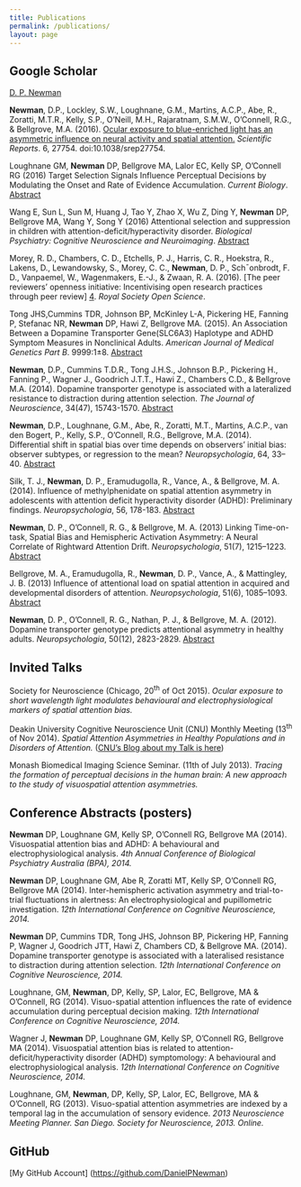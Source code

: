 ```yaml
---
title: Publications
permalink: /publications/
layout: page
---
```


## Google Scholar
[D. P. Newman][1]

**Newman**, D.P., Lockley, S.W., Loughnane, G.M., Martins, A.C.P., Abe, R., Zoratti, M.T.R., Kelly, S.P., O’Neill, M.H., Rajaratnam, S.M.W., O’Connell, R.G., & Bellgrove, M.A. (2016). [Ocular exposure to blue-enriched light has an asymmetric influence on neural activity and spatial attention.][7] *Scientific Reports*. 6, 27754. doi:10.1038/srep27754. 

Loughnane GM, **Newman** DP, Bellgrove MA, Lalor EC, Kelly SP, O’Connell RG (2016) Target Selection Signals Influence Perceptual Decisions by Modulating the Onset and Rate of Evidence Accumulation. *Current Biology*. [Abstract][5] 

Wang E, Sun L, Sun M, Huang J, Tao Y, Zhao X, Wu Z, Ding Y, **Newman** DP, Bellgrove MA, Wang Y, Song Y (2016) Attentional selection and suppression in children with attention-deficit/hyperactivity disorder. *Biological Psychiatry: Cognitive Neuroscience and Neuroimaging*.  [Abstract][6]

Morey, R. D., Chambers, C. D., Etchells, P. J., Harris, C. R., Hoekstra, R., Lakens, D., Lewandowsky, S., Morey, C. C., **Newman**, D. P., Sch¯onbrodt, F. D., Vanpaemel, W., Wagenmakers, E.-J., & Zwaan, R. A. (2016). [The peer reviewers’ openness initiative: Incentivising open research practices through peer review] [4]. *Royal Society Open Science*.

Tong JHS,Cummins TDR, Johnson BP, McKinley L-A, Pickering HE, Fanning P, Stefanac NR, **Newman** DP, Hawi Z, Bellgrove MA. (2015). An Association Between a Dopamine Transporter Gene(SLC6A3) Haplotype and ADHD Symptom Measures in Nonclinical Adults. *American Journal of Medical Genetics Part B*. 9999:1±8. [Abstract](http://onlinelibrary.wiley.com/doi/10.1002/ajmg.b.32283/abstract;jsessionid=C9880ED343E3955B63AB1FBCFE8994E0.f03t01)

**Newman**, D.P., Cummins T.D.R., Tong J.H.S., Johnson B.P., Pickering H., Fanning P., Wagner J., Goodrich J.T.T., Hawi Z., Chambers C.D., & Bellgrove M.A. (2014). Dopamine transporter genotype is associated with a lateralized resistance to distraction during attention selection. *The Journal of Neuroscience*, 34(47), 15743-1570. [Abstract](http://www.jneurosci.org/content/34/47/15743.short)

**Newman**, D.P., Loughnane, G.M., Abe, R., Zoratti, M.T., Martins, A.C.P., van den Bogert, P., Kelly, S.P., O’Connell, R.G., Bellgrove, M.A. (2014). Differential shift in spatial bias over time depends on observers’ initial bias: observer subtypes, or regression to the mean? *Neuropsychologia*, 64, 33–40. [Abstract][2]

Silk, T. J., **Newman**, D. P., Eramudugolla, R., Vance, A., & Bellgrove, M. A. (2014). Influence of methylphenidate on spatial attention asymmetry in adolescents with attention deficit hyperactivity disorder (ADHD): Preliminary findings. *Neuropsychologia*, 56, 178-183. [Abstract](http://www.ncbi.nlm.nih.gov/pubmed/?term=Influence+of+methylphenidate+on+spatial+attention+asymmetry+in+adolescents+with+attention+deficit+hyperactivity+disorder)

**Newman**, D. P., O’Connell, R. G., & Bellgrove, M. A. (2013) Linking Time-on-task, Spatial Bias and Hemispheric Activation Asymmetry: A Neural Correlate of Rightward Attention Drift. *Neuropsychologia*,  51(7), 1215–1223. [Abstract][3]

Bellgrove, M. A., Eramudugolla, R., **Newman**, D. P., Vance, A., & Mattingley, J. B. (2013) Influence of attentional load on spatial attention in acquired and developmental disorders of attention. *Neuropsychologia*, 51(6), 1085–1093. [Abstract](http://www.ncbi.nlm.nih.gov/pubmed/23391561)

**Newman**, D. P., O’Connell, R. G., Nathan, P. J., & Bellgrove, M. A. (2012). Dopamine transporter genotype predicts attentional asymmetry in healthy adults. *Neuropsychologia*, 50(12), 2823-2829. [Abstract](http://www.ncbi.nlm.nih.gov/pubmed/22940645)


## Invited Talks

Society for Neuroscience (Chicago, 20<sup>th</sup> of Oct 2015).  *Ocular exposure to short wavelength light modulates behavioural and electrophysiological markers of spatial attention bias.*

Deakin University Cognitive Neuroscience Unit (CNU) Monthly Meeting (13<sup>th</sup> of Nov 2014). *Spatial Attention Asymmetries in Healthy Populations and in Disorders of Attention.* ([CNU’s Blog about my Talk is here](http://cogexneuro.blogspot.com.au/2014/11/spatial-attention-asymmetries-in.html))

Monash Biomedical Imaging Science Seminar. (11th of July 2013). *Tracing the formation of perceptual decisions in the human brain: A new approach to the study of visuospatial attention asymmetries.*

## Conference Abstracts (posters)

**Newman** DP, Loughnane GM, Kelly SP, O’Connell RG, Bellgrove MA (2014). Visuospatial attention bias and ADHD: A behavioural and electrophysiological analysis. *4th Annual Conference of Biological Psychiatry Australia (BPA), 2014.*

**Newman** DP, Loughnane GM, Abe R, Zoratti MT, Kelly SP, O’Connell RG, Bellgrove MA (2014). Inter-hemispheric activation asymmetry and trial-to-trial fluctuations in alertness: An electrophysiological and pupillometric investigation. *12th International Conference on Cognitive Neuroscience, 2014.*

**Newman** DP, Cummins TDR, Tong JHS, Johnson BP, Pickering HP, Fanning P, Wagner J, Goodrich JTT, Hawi Z, Chambers CD, & Bellgrove MA. (2014). Dopamine transporter genotype is associated with a lateralised resistance to distraction during attention selection. *12th International Conference on Cognitive Neuroscience, 2014.*

Loughnane, GM, **Newman**, DP, Kelly, SP, Lalor, EC, Bellgrove, MA & O’Connell, RG (2014). Visuo-spatial attention influences the rate of evidence accumulation during perceptual decision making. *12th International Conference on Cognitive Neuroscience, 2014.*

Wagner J, **Newman** DP, Loughnane GM, Kelly SP, O’Connell RG, Bellgrove MA (2014). Visuospatial attention bias is related to attention-deficit/hyperactivity disorder (ADHD) symptomology: A behavioural and electrophysiological analysis. *12th International Conference on Cognitive Neuroscience, 2014.*

Loughnane, GM, **Newman**, DP, Kelly, SP, Lalor, EC, Bellgrove, MA & O’Connell, RG (2013). Visuo-spatial attention asymmetries are indexed by a temporal lag in the accumulation of sensory evidence. *2013 Neuroscience Meeting Planner. San Diego. Society for Neuroscience, 2013. Online.*

## GitHub
[My GitHub Account] (https://github.com/DanielPNewman)

 [1]: http://scholar.google.com.au/citations?user=P0CiRYkAAAAJ&hl=en
 [2]: http://www.sciencedirect.com/science/article/pii/S0028393214003224
 [3]: http://authors.elsevier.com/sd/article/S0028393213001000
 [4]: http://rsos.royalsocietypublishing.org/content/3/1/150547
 [5]: http://www.cell.com/article/S0960982215015808/fulltext 
 [6]: http://www.sciencedirect.com/science/article/pii/S2451902216000641 
 [7]: http://www.nature.com/articles/srep27754